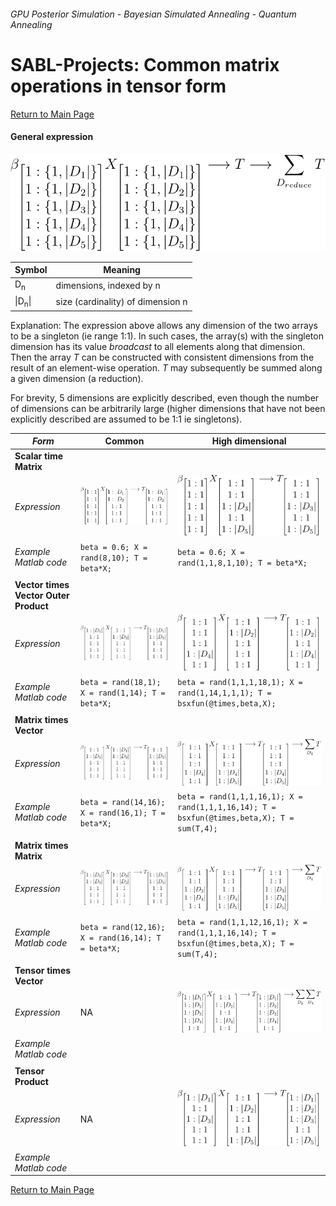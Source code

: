 ###### *GPU Posterior Simulation - Bayesian Simulated Annealing - Quantum Annealing*
# SABL-Projects: Common matrix operations in tensor form
[Return to Main Page](/)
#### General expression

![Tensor](tensormath.svg)


Symbol | Meaning
---- | ------------------------
 D<sub>n</sub>  | dimensions, indexed by n 
 \|D<sub>n</sub>\| | size (cardinality) of dimension n

Explanation:
The expression above allows any dimension of the two arrays to be a singleton (ie range 1:1).  In such cases, the array(s) with the singleton dimension has its value *broadcast* to all elements along that dimension.  Then the array *T* can be constructed with consistent dimensions from the result of an element-wise operation.  *T* may subsequently be summed along a given dimension (a reduction).

For brevity, 5 dimensions are explicitly described, even though the number of dimensions can be arbitrarily large (higher dimensions that have not been explicitly described are assumed to be 1:1 ie singletons).
 
*Form*    | Common | High dimensional
--------- | ------ | ----------------
**Scalar time Matrix** | |
*Expression* | ![Tensor](TensorMath2.svg) | ![Tensor](TensorMath3.svg)
*Example Matlab code* | ```beta = 0.6; X = rand(8,10); T = beta*X;``` | ```beta = 0.6; X = rand(1,1,8,1,10); T = beta*X;```
 | |
**Vector times Vector Outer Product** |  | 
*Expression* | ![Tensor](TensorMath4.svg) | ![Tensor](TensorMath5.svg)
*Example Matlab code* | ```beta = rand(18,1); X = rand(1,14); T = beta*X;```  | ```beta = rand(1,1,1,18,1); X = rand(1,14,1,1,1); T = bsxfun(@times,beta,X);```
 | |
**Matrix times Vector** | |
*Expression* | ![Tensor](TensorMath6.svg) | ![Tensor](TensorMath7.svg)
*Example Matlab code*  | ```beta = rand(14,16); X = rand(16,1); T = beta*X;``` | ```beta = rand(1,1,1,16,1); X = rand(1,1,1,16,14); T = bsxfun(@times,beta,X); T = sum(T,4);```
 | |
**Matrix times Matrix** | |
*Expression* | ![Tensor](TensorMath8.svg) | ![Tensor](TensorMath9.svg)
*Example Matlab code* | ```beta = rand(12,16); X = rand(16,14); T = beta*X;``` | ```beta = rand(1,1,12,16,1); X = rand(1,1,1,16,14); T = bsxfun(@times,beta,X); T = sum(T,4);```
 | |
**Tensor times Vector** | |
*Expression* | NA | ![Tensor](TensorMath10.svg)
*Example Matlab code* | |
 | |
**Tensor Product** | |
*Expression* | NA | ![Tensor](TensorMath11.svg)
*Example Matlab code* | |

[Return to Main Page](/)
